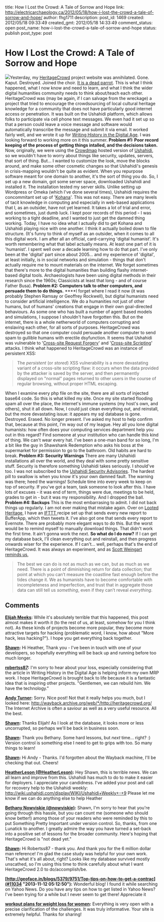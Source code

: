 title: How I Lost the Crowd: A Tale of Sorrow and Hope
link: http://electricarchaeology.ca/2012/05/18/how-i-lost-the-crowd-a-tale-of-sorrow-and-hope/
author: fhg1711
description: 
post_id: 1469
created: 2012/05/18 09:33:49
created_gmt: 2012/05/18 14:33:49
comment_status: open
post_name: how-i-lost-the-crowd-a-tale-of-sorrow-and-hope
status: publish
post_type: post

# How I Lost the Crowd: A Tale of Sorrow and Hope

![](http://blogs.e-rockford.com/applesauce/files/2011/12/IMPTYVMP029_500.jpg)Yesterday, my [HeritageCrowd](http://heritagecrowd.org/) project website was annihilated. Gone. Kaput. Destroyed. Joined the choir. [It is a dead parrot](http://www.youtube.com/watch?v=4vuW6tQ0218). This is what I think happened, what I now know and need to learn, and what I think the wider digital humanities community needs to think about/teach each other. HeritageCrowd was (may be again, if I can salvage from the wreckage) a project that tried to encourage the crowdsourcing of local cultural heritage knowledge for a community that does not have particularly good internet access or penetration. It was built on the Ushahidi platform, which allows folks to participate via cell phone text messages. We even had it set up so that a person could leave a voice message and software would automatically transcribe the message and submit it via email. It worked fairly well, and we wrote it up for [Writing History in the Digital Age](http://writinghistory.trincoll.edu/public-history/graham-etal-2012-spring/). I was looking forward to working more on it this summer. **Problem #1: Poor record keeping of the process of getting things intalled, and the decisions taken.** Now, originally, we were using the [Crowdmap](http://crowdmap.com) hosted version of [Ushahidi](http://ushahidi.com/), so we wouldn't have to worry about things like security, updates, servers, that sort of thing. But... I wanted to customize the look, move the blocks around, and make some other cosmetic changes so that Ushahidi's genesis in crisis-mapping wouldn't be quite as evident. When you repurpose software meant for one domain to another, it's the sort of thing you do. So, I set up a new domain, got some server space, downloaded Ushahidi and installed it. The installation tested my server skills. Unlike setting up Wordpress or Omeka (which I've done several times), Ushahidi requires the concommitant set up of '[Kohana](http://kohanaframework.org/)'. This was not easy. There are many levels of tacit knowledge in computing and especially in web-based applications that I, as an outsider, have not yet learned. It takes a lot of trial and error, and sometimes, just dumb luck. I kept poor records of this period - I was working to a tight deadline, and I wanted to just get the damned thing working. Today, I have no idea what I actually did to get Kohana and Ushahidi playing nice with one another. I think it actually boiled down to file structure. (It's funny to think of myself as an outsider, when it comes to all this digital work. I am after all an official, card-carrying 'digital humanist'. It's worth remembering what that label actually means. At least one part of it is 'humanist'. I spent well over a decade learning how to do that part. I've only been at the 'digital' part since about 2005... and my experience of 'digital', at least initially, is in social networks and simulation - things that don't actually require me to mount materials on the internet. We forget sometimes that there's more to the digital humanities than building flashy internet-based digital tools. Archaeologists have been using digital methods in their research since the 1960s; Classicists at least that long - and of course Father Busa). **Problem #2: Computers talk to other computers, and persuade them to do things.** ****I forget where I read it now (it was probably Stephen Ramsay or Geoffrey Rockwell), but digital humanists need to consider artificial intelligence. We do a humanities not just of other humans, but of humans' creations that engage in their own goal-directed behaviours. As some one who has built a number of agent based models and simulations, I suppose I shouldn't have forgotten this. But on the internet, there is a whole netherworld of computers corrupting and enslaving each other, for all sorts of purposes. HeritageCrowd was destroyed so that one computer could persuade another computer to send spam to gullible humans with erectile dsyfunction. It seems that Ushahidi was vulnerable to '[Cross-site Request Forgery](http://en.wikipedia.org/wiki/Cross-site_request_forgery)' and '[Cross-site Scripting](http://en.wikipedia.org/wiki/Cross-site_scripting)' attacks. I think what happened to HeritageCrowd was an instance of persistent XSS: 

> The _persistent_ (or _stored_) XSS vulnerability is a more devastating variant of a cross-site scripting flaw: it occurs when the data provided by the attacker is saved by the server, and then permanently displayed on "normal" pages returned to other users in the course of regular browsing, without proper HTML escaping.

When I examine every php file on the site, there are all sorts of injected base64 code. So this is what killed my site. Once my site started flooding spam all over the place, the internet's immune systems (my host's own, and others), shut it all down. Now, I could just clean everything out, and reinstall, but the more devastating issue: it appears my sql database is gone. Destroyed. Erased. No longer present. I've asked my host to help confirm that, because at this point, I'm way out of my league. Hey all you lone digital humanists: how often does your computing services department help you out in this regard? Find someone at your institution who can handle this kind of thing. We can't wear every hat. I've been a one-man band for so long, I'm a bit like the guy in Shawshank Redemption who asks his boss at the supermarket for permission to go to the bathroom. Old habits are hard to break. **Problem #3: Security Warnings** There are many Ushahidi installations all over the world, and they deal with some pretty sensitive stuff. Security is therefore something Ushahidi takes seriously. I should've too. I was not subscribed to the [Ushahidi Security Advisories](http://security.ushahidi.com/). The hardest pill to swallow is when you know it's your own damned fault. The warning was there; heed the warnings! Schedule time into every week to keep on top of security. If you've got a team, task someone to look after this. I have lots of excuses - it was end of term, things were due, meetings to be held, grades to get in - but it was my responsibility. And I dropped the ball. **Problem #4: Backups** This is the most embarrasing to admit. I did not back things up regularly. I am not ever making that mistake again. Over on [Looted Heritage](http://heritage.crowdmap.com), I have an [IFTTT ](http://ifttt.com/)recipe set up that sends every new report to BufferApp, which then tweets it. I've also got one that sends every report to Evernote. There are probably more elegant ways to do this. But the worst would be to remind myself to manually download things. That didn't work the first time. It ain't gonna work the next. **So what do I do now?** If I can get my database back, I'll clean everything out and reinstall, and then progress onwards wiser for the experience. If I can't... well, perhaps that's the end of HeritageCrowd. It was always an experiment, and as [Scott Weingart reminds us](http://www.scottbot.net/HIAL/?p=12736), 

> The best we can do is not as much as we can, but as much as we need. There is a point of diminishing return for data collection; that point at which you can’t measure the coastline fast enough before the tides change it. We as humanists have to become comfortable with incompleteness and imperfection, and trust that in aggregate those data can still tell us _something_, even if they can’t reveal _everything_.

## Comments

**[Elijah Meeks](#6925 "2012-05-19 12:37:59"):** While it's absolutely terrible that this happened, this post almost makes it worth it (to the rest of us, at least, somehow for you I think not). As these kinds of projects become more popular, they become more attractive targets for hacking (problematic word, I know, how about "More hack, less hacking?"). I hope you get everything back together.

**[Shawn](#6955 "2012-05-24 19:44:09"):** Hi Heather, Thank you - I've been in touch with one of your developers, so hopefully everything will be back up and running before too much longer.

**[robertss87](#6957 "2012-05-25 08:34:27"):** I'm sorry to hear about your loss, especially considering that the article in Writing History in the Digital Age is helping inform my own MRP work. I hope HeritageCrowd is brought back to life because it is a fantastic idea that is inspiring other projects. "Gentlemen, we can rebuild him. We have the technology."

**[Andy Turner](#6938 "2012-05-21 03:24:28"):** Sorry. Nice post! Not that it really helps you much, but I looked here: http://wayback.archive.org/web/*/http://heritagecrowd.org/ The Internet Archive is often a saviour as well as a very useful resource. All the best.

**[Shawn](#6952 "2012-05-24 19:41:48"):** Thanks Elijah! As I look at the database, it looks more or less uncorrupted, so perhaps we'll be back in business soon.

**[Shawn](#6953 "2012-05-24 19:42:57"):** Thank you Bethany. Some hard lessons, but *next* time... right? :) Version control is something else I need to get to grips with too. So many things to learn!

**[Shawn](#6954 "2012-05-24 19:43:32"):** Hi Andy - Thanks. I'd forgotten about the Wayback machine, I'll be checking that out. Cheers!

**[HeatherLeson (@HeatherLeson)](#6946 "2012-05-22 11:52:01"):** Hey Shawn, this is terrible news. We can all learn and improve from this. Ushahidi has much to do to make it easier for deployers. I appreciate your candidness. I've added your post and call for recovery help to the Ushahidi weekly: http://wiki.ushahidi.com/display/WIKI/Ushahidi+Weekly+-+9 Please let me know if we can do anything else to help Heather

**[Bethany Nowviskie (@nowviskie)](#6934 "2012-05-20 15:34:29"):** Shawn, I'm sorry to hear that you're going through this hassle, but you can count me (someone who should know better!) among those of your readers who were reminded by this to put Something Pretty Important under version control. So, thanks, from one Lunatick to another. I greatly admire the way you have turned a set-back into a positive set of lessons for the broader community. Here's hoping that HeritageCrowd is "not dead yet."

**[Shawn](#6967 "2012-05-31 18:09:20"):** Hi Robertss87 - thank you. And thank you for the 6 million dollar man reference! I'm glad the case study was helpful for your own work. That's what it's all about, right? Looks like my database survived mostly unscathed, so I'm using this time to think carefully about what I want HeritageCrowd 2.0 to do/accomplish/be.

**[http://geoface.in/blogs/5379/9751/Top-tips-on-how-to-get-a-contrac](#11034 "2013-11-12 05:12:50"):** Wonderful blog! I found it while searching on Yahoo News. Do you have any tips on how to get listed in Yahoo News? I've been trying for a while but I never seem to get there! Appreciate it

**[workout plans for weight loss for women](#19772 "2014-03-03 04:40:58"):** Everything is very open with a precise clarification of the challenges. It was truly informative. Your site is extremely helpful. Thanks for sharing!

